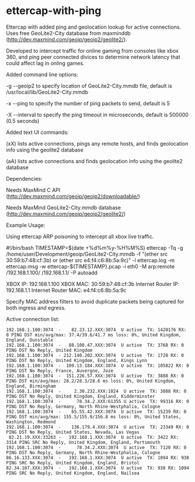 ettercap-with-ping
==================

Ettercap with added ping and geolocation lookup for active connections. Uses free GeoLite2-City database from maxminddb (http://dev.maxmind.com/geoip/geoip2/geolite2/).

Developed to intercept traffic for online gaming from consoles like xbox 360, and ping peer connected divices to determine network latency that could affect lag in onling games.

Added command line options:

-g --geoip2 <file>   to specify location of GeoLite2-City.mmdb file, default is /usr/local/lib/GeoLite2-City.mmdb

-x --ping <count>    to specify the number of ping packets to send, default is 5

-X --interval <usec> to specify the ping timeout in microseconds, default is 500000 (0.5 seconds)


Added text UI commands:

(xX) lists active connections, pings any remote hosts, and finds geolocation info using the geolite2 database

(aA) lists active connections and finds geolocation info using the geolite2 database


Dependencies:

Needs MaxMind C API (http://dev.maxmind.com/geoip/geoip2/downloadable/)

Needs MaxMind GeoLite2-City.mmdb database (http://dev.maxmind.com/geoip/geoip2/geolite2/)

Example Usage:

Using ettercap ARP poisoning to intercept all xbox live traffic.

#!/bin/bash
TIMESTAMP=$(date +%d%m%y-%H%M%S)
ettercap -Tq -g /home/user/Development/geoip/GeoLite2-City.mmdb -f "(ether src 30:59:b7:48:cf:3b) or 
(ether src e4:f4:c6:8b:5a:9c)" -l ettercap.log -m ettercap.msg -w ettercap-${TIMESTAMP}.pcap -i eth0 
-M arp:remote /192.168.1.100/ /192.168.1.1/ -P autoadd

XBOX IP: 192.168.1.100
XBOX MAC: 30:59:b7:48:cf:3b
Internet Router IP: 192.168.1.1
Internet Router MAC: e4:f4:c6:8b:5a:9c

Specify MAC address filters to avoid duplicate packets being captured for both ingress and egress.

Active connection list:

    192.168.1.100:3074  -    82.23.12.XXX:3074  U active  TX: 1420176 RX: 0 PING DST min/avg/max: 37.4/39.6/41.7 ms loss: 0%, United Kingdom, England, Dunstable
    192.168.1.100:3074  -   88.108.47.XXX:3074  U active  TX: 3768 RX: 0 PING DST No Reply, United Kingdom
    192.168.1.100:3074  - 212.140.202.XXX:3074  U active  TX: 1728 RX: 0 PING DST No Reply, United Kingdom, England, Kings Lynn
    192.168.1.100:3074  -  109.13.184.XXX:3074  U active  TX: 105822 RX: 0 PING DST No Reply, France, Auvergne, Joze
    192.168.1.100:3074  -  151.226.57.XXX:3074  U active  TX: 3888 RX: 0 PING DST min/avg/max: 28.2/28.3/28.6 ms loss: 0%, United Kingdom, England, Birmingham
    192.168.1.100:3074  -     2.30.232.XXX:1024  U active  TX: 3888 RX: 0 PING DST No Reply, United Kingdom, England, Kidderminster
    192.168.1.100:3074  -      78.34.2.XXX:61355 U active  TX: 99316 RX: 0 PING DST No Reply, Germany, North Rhine-Westphalia, Cologne
    192.168.1.100:3074  -    65.55.42.XXX:3074  U active  TX: 15239 RX: 0 PING DST min/avg/max: 155.5/155.9/156.8 ms loss: 0%, United States, Washington, Redmond
    192.168.1.100:3074  -    136.179.4.XXX:3074  U active  TX: 23349 RX: 0 PING DST No Reply, United States, Nevada, Las Vegas
     82.21.19.XXX:33263 -   192.168.1.XXX:3074  U active  TX: 3422 RX: 3314 PING SRC No Reply, United Kingdom, England, Portsmouth
    192.168.1.100:3074  -      78.34.2.XXX:3074  U active  TX: 7120 RX: 0 PING DST No Reply, Germany, North Rhine-Westphalia, Cologne
    86.16.133.XXX:3074  -   192.168.1.XXX:3074  U active  TX: 1094 RX: 938 PING SRC No Reply, United Kingdom, England, Bristol
    82.34.187.XXX:3074  -   192.168.1.XXX:3074  U active  TX: 938 RX: 1094 PING SRC No Reply, United Kingdom, England, Nailsea
